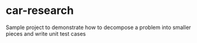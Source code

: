 car-research
============

Sample project to demonstrate how to decompose a problem into smaller pieces and write unit test cases

